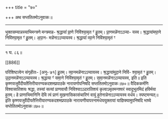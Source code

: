 +++
title = "७०"

+++
अथ सप्ततितमोऽनुवाकः॥
________________________
भुक्तसम्यान्नस्याभिमन्त्रणे मन्त्रमाह-
श्र॒द्धायां॑ प्रा॒णे निवि॑श्या॒मृत ꣳ॑ हु॒तम्। प्रा॒णमन्ने॑नाऽऽप्या-
यस्व। श्र॒द्धाया॑मपा॒ने निवि॑श्या॒मृत ꣳ॑ हु॒तम्। अ॒पा॒न-
मन्ने॑नाऽऽप्यायस्व। श्र॒द्धायां॑ व्या॒ने निवि॑श्या॒मृत॑ ꣳ
________________________
१ घ. ८६॥

[[886]]

परिशिष्टत्वेन संगृहीतः- [अनु॰ ७१]
हु॒तम्। व्या॒नमन्ने॑नाऽऽप्यायस्व। श्र॒द्धाया॑मुदा॒ने निवि॑-
श्या॒मृत॑ ꣳ हु॒तम्। उ॒दा॒नमन्ने॑नाऽऽप्यायस्व। श्र॒द्धाया ꣳ॑
समा॒ने निवि॑श्या॒मृत॑ ꣳ हु॒तम्। स॒मा॒नमन्ने॑नाऽऽप्यायस्व, इति॥
इति कृष्णयजुर्वेदीयतैत्तिरीयारण्यकदशमप्रपाठके नारायणोपनिषदि
सप्ततितमोऽनुवाकः॥७०॥
वैदिककर्मणि विश्वासातिशयः श्रद्धा, तस्यां सत्यां प्राणवायौ निविश्याऽऽदरातिशयं कृत्वाऽमृतमनश्वरं स्वादुभूतमिदं हविर्मया हुतम्। हे प्राणाभिमानिनि देवि त्वं प्राणं मुखनासिकासंचारिणं वायुं हुतेनान्नेनाऽऽप्यायस्व वर्धय। स्पष्टमन्यत्॥
इति कृष्णयजुर्वेदीयतैत्तिरीयारण्यकदशमप्रपाठके नारायणीयापरनामधेययुक्तायां
याज्ञिक्यामुपनिषदि भाष्ये सप्तेतितमोऽनुवाकः॥७०॥
________________________
